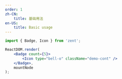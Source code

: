 ```yaml
---
order: 1
zh-CN:
	title: 基础用法
en-US:
	title: Basic usage
---
```


```jsx
import { Badge, Icon } from 'zent';

ReactDOM.render(
	<Badge count={5}>
		<Icon type="bell-o" className="demo-cont" />
	</Badge>,
	mountNode
);
```

<style>
.zent-badge .demo-cont {
	width: 40px;
	height: 40px;
	line-height: 40px;
	border-radius: 20px;
	background: #38f;
	color: #fff;
	font-size: 20px;
}
.zent-badge {
	margin-right: 30px;
}
</style>
